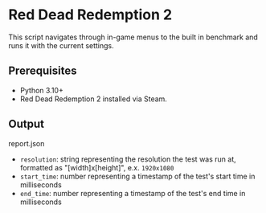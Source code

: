 # Red Dead Redemption 2

This script navigates through in-game menus to the built in benchmark and runs it with the current settings.

## Prerequisites

- Python 3.10+
- Red Dead Redemption 2 installed via Steam.

## Output

report.json
- `resolution`: string representing the resolution the test was run at, formatted as "[width]x[height]", e.x. `1920x1080`
- `start_time`: number representing a timestamp of the test's start time in milliseconds
- `end_time`: number representing a timestamp of the test's end time in milliseconds
